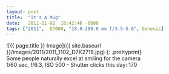 ```yaml
---
layout: post
title:  "It's A Mug"
date:   2011-11-02  18:42:46 -0600
tags: ["2011",  D7000, "18.0-200.0 mm f/3.5-5.6", Genesis]
---
```

![{{ page.title }} Image]({{ site.baseurl }}/images/2011/2011_1102_D7K2718.jpg)
{: .prettyprint}  
Some people naturally excel at smiling for the camera  
1/60 sec, f/6.3, ISO 500 - Shutter clicks this day: 170